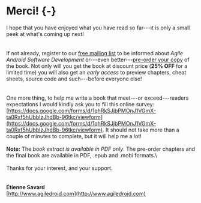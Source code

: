 # Merci!  {-}

I hope that you have enjoyed what you have read so far---it is only a small peek at what's coming up next!\
\
\
If not already, register to our [free mailing list](http://eepurl.com/XTV8H) to be informed about *Agile Android Software Development* or---even better---[pre-order your copy](https://symbiosoft.dpdcart.com/cart/add?product_id=93546&method_id=98033) of the book.  Not only will you get the book at discount price (**25% OFF** for a limited time) you will also get an *early access* to preview chapters, cheat sheets, source code and such---before everyone else!\
\
\
One more thing, to help me write a book that meet---or exceed---readers expectations I would kindly ask you to fill this online survey: [https://docs.google.com/forms/d/1qhRkSJjbPMOnJ1VGmX-ta0Rxf5hUbblzJhdBb-96tkc/viewform](https://docs.google.com/forms/d/1qhRkSJjbPMOnJ1VGmX-ta0Rxf5hUbblzJhdBb-96tkc/viewform).  It should not take more than a couple of minutes to complete, but it will help me a lot!
\
\
**Note:** The *book extract is available in PDF only*. The pre-order chapters and the final book are available in PDF, .epub and .mobi formats.\ 
\
\
Thanks for your interest, and your support.\
\
\
**Étienne Savard**\
[http://www.agiledroid.com](http://www.agiledroid.com)
